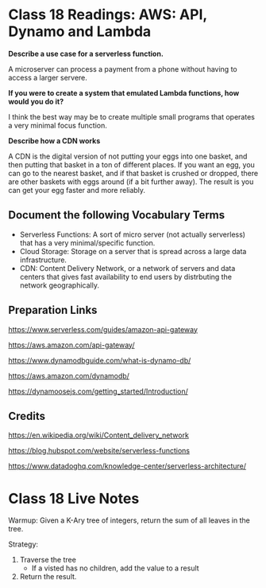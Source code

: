 # Class 18 Readings: AWS: API, Dynamo and Lambda

**Describe a use case for a serverless function.**

A microserver can process a payment from a phone without having to access a larger servere.

**If you were to create a system that emulated Lambda functions, how would you do it?**

I think the best way may be to create multiple small programs that operates a very minimal focus function.

**Describe how a CDN works**

A CDN is the digital version of not putting your eggs into one basket, and then putting that basket in a ton of different places. If you want an egg, you can go to the nearest basket, and if that basket is crushed or dropped, there are other baskets with eggs around (if a bit further away). The result is you can get your egg faster and more reliably.

## Document the following Vocabulary Terms

- Serverless Functions: A sort of micro server (not actually serverless) that has a very minimal/specific function.
- Cloud Storage: Storage on a server that is spread across a large data infrastructure.
- CDN: Content Delivery Network, or a network of servers and data centers that gives fast availability to end users by distrbuting the network geographically.


## Preparation Links

https://www.serverless.com/guides/amazon-api-gateway

https://aws.amazon.com/api-gateway/

https://www.dynamodbguide.com/what-is-dynamo-db/

https://aws.amazon.com/dynamodb/

https://dynamoosejs.com/getting_started/Introduction/

## Credits

https://en.wikipedia.org/wiki/Content_delivery_network

https://blog.hubspot.com/website/serverless-functions

https://www.datadoghq.com/knowledge-center/serverless-architecture/

# Class 18 Live Notes

Warmup: Given a K-Ary tree of integers, return the sum of all leaves in the tree.

Strategy: 
1. Traverse the tree
    - If a visted has no children, add the value to a result
2. Return the result.


